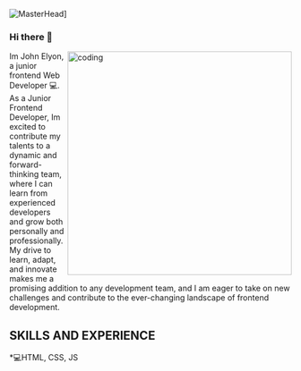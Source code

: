 ![MasterHead](https://user-images.githubusercontent.com/74038190/225813708-98b745f2-7d22-48cf-9150-083f1b00d6c9.gif)]
### Hi there 👋
<img align="right" alt="coding" width="400" src="https://i.pinimg.com/originals/49/a5/4d/49a54d1942432e529b69c70063e6768c.gif">
Im John Elyon, a junior frontend Web Developer 💻.
As a Junior Frontend Developer, Im excited to contribute my talents to a dynamic and forward-thinking team, where I can learn from experienced developers and grow both personally and professionally. My drive to learn, adapt, and innovate makes me a promising addition to any development team, and I am eager to take on new challenges and contribute to the ever-changing landscape of frontend development.

## SKILLS AND EXPERIENCE
*💻HTML, CSS, JS



